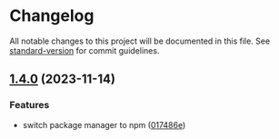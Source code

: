 # Changelog

All notable changes to this project will be documented in this file. See [standard-version](https://github.com/conventional-changelog/standard-version) for commit guidelines.

## [1.4.0](https://github.com/Nos-Futurs/prisma-types-generator/compare/v1.4.1...v1.4.0) (2023-11-14)


### Features

* switch package manager to npm ([017486e](https://github.com/Nos-Futurs/prisma-types-generator/commit/017486ecc178ded8ded9c4c1399d3fef03191ae0))

